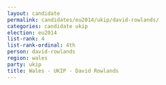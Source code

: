 ```yaml
---
layout: candidate
permalink: candidates/eu2014/ukip/david-rowlands/
categories: candidate ukip
election: eu2014
list-rank: 4
list-rank-ordinal: 4th
person: david-rowlands
region: wales
party: ukip
title: Wales - UKIP - David Rowlands
---
```


